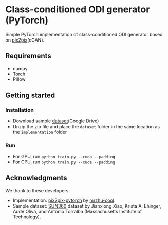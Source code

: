 # Class-conditioned ODI generator (PyTorch)
Simple PyTorch implementation of class-conditioned ODI generator based on [pix2pix](https://phillipi.github.io/pix2pix/)(cGAN).

## Requirements
+ numpy
+ Torch
+ Pillow

## Getting started
### Installation
+ Download sample [dataset](https://drive.google.com/file/d/1L-u-8xUg-S9KnL_7ZAJcW44pws9VHvpJ/view?usp=sharing)(Google Drive)
+ Unzip the zip file and place the `dataset` folder in the same location as the `implementation` folder

### Run
+ For GPU, run `python train.py --cuda --padding`
+ For CPU, run `python train.py --cuda --padding`




## Acknowledgments
We thank to these developers:
+ Implementation: [pix2pix-pytorch](https://github.com/mrzhu-cool/pix2pix-pytorch) by [mrzhu-cool](https://github.com/mrzhu-cool).
+ Sample dataset: [SUN360](http://people.csail.mit.edu/jxiao/SUN360/) dataset by Jianxiong Xiao, Krista A. Ehinger, Aude Oliva, and Antonio Torralba (Massachusetts Institute of Technology).
